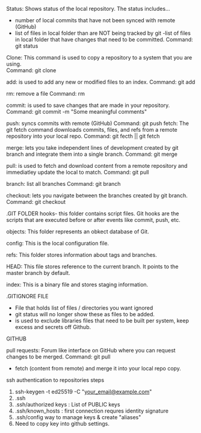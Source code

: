 Status: Shows status of the local repository. The status includes...
- number of local commits that have not been synced with remote (GitHub)
- list of files in local folder than are NOT being tracked by git 
-list of files in local folder that have changes that need to be committed. 
Command: git status 

Clone: This command is used to copy a repository to a system that you are using.  
Command: git clone <URL>

add: is used to add any new or modified files to an index. 
Command: git add <filename> 

rm: remove a file 
Command: rm <filename> 

commit: is used to save changes that are made in your repository. 
Command: git commit -m "Some meaningful comments" 

push: syncs commits with remote (GitHub)
Command: git push 
fetch: The git fetch command downloads commits, files, and refs from a remote repository into your local repo. 
Command: git fecth <remote> || git fetch <remote> <branch> 

merge: lets you take independent lines of development created by git branch and integrate them into a single branch.
Command: git merge 

pull: is used to fetch and download content from a remote repository and immediatley update the local to match. 
Command: git pull <remote> 

branch: list all branches 
Command: git branch 

checkout: lets you navigate between the branches created by git branch. 
Command: git checkout <branch name>

.GIT FOLDER 
hooks- this folder contains script files. Git hooks are the scripts that are executed before or after events like commit, push, etc.

objects: This folder represents an obkect database of Git.

config: This is the local configuration file. 

refs: This folder stores information about tags and branches. 

HEAD: This file stores reference to the current branch. It points to the master branch by default. 

index: This is a binary file and stores staging information. 

.GITIGNORE FILE 

- File that holds list of files / directories you want ignored
- git status will no longer show these as files to be added. 
- is used to exclude libraries files that need to be built per system, keep excess and secrets off Github. 

GITHUB

pull requests: Forum like interface on GitHub where you can request changes to be merged. 
Command: git pull
- fetch (content from remote) and merge it into your local repo copy.

ssh authentication to repositories steps
1. ssh-keygen -t ed25519 -C "your_email@example.com"
2. .ssh
3. .ssh/authorized keys : List of PUBLIC keys 
4. .ssh/known_hosts : first connection requres identity signature
5. .ssh/config way to manage keys & create "aliases" 
6. Need to copy key into github settings. 


